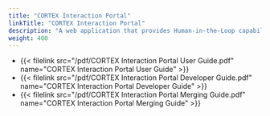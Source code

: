 ```yaml
---
title: "CORTEX Interaction Portal"
linkTitle: "CORTEX Interaction Portal"
description: "A web application that provides Human-in-the-Loop capabilities to the {{% ctx %}} platform."
weight: 400
---
```


* {{< filelink src="/pdf/CORTEX Interaction Portal User Guide.pdf" name="CORTEX Interaction Portal User Guide" >}}
* {{< filelink src="/pdf/CORTEX Interaction Portal Developer Guide.pdf" name="CORTEX Interaction Portal Developer Guide" >}}
* {{< filelink src="/pdf/CORTEX Interaction Portal Merging Guide.pdf" name="CORTEX Interaction Portal Merging Guide" >}}
